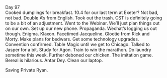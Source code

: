 Day 97  
Cooked dumplings for breakfast. 10.4 for our last term at Exeter? Not bad, not bad. Double A’s from English. Took out the trash. CST is definitely going to be a bit of an adjustment. Went to the Webinar. We’ll just plan things out on our own. Set up our new phone. Propaganda. Wechat’s logging us out though. Enigma. Klaxon. Facetimed Jacqueline. Glootie from Rick and Morty. Make plans for bedwars. Get some technology upgrades. Convention confirmed. Table Magic until we get to Chicago. Talked to Jasper for a bit. Study for Agon. Train to win the marathon. Do laundry sometime this week. Further deboned our chicken. The imitation game. Bereal is hilarious. Antar Dey. Clean our laptop. 

Saving Private Ryan.